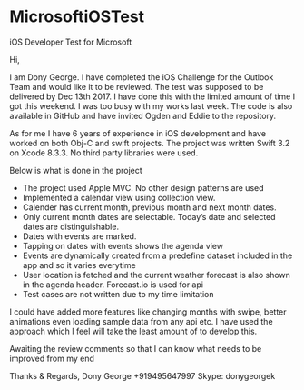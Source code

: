 # MicrosoftiOSTest
iOS Developer Test for Microsoft

Hi,

I am Dony George. I have completed the iOS Challenge for the Outlook Team and would like it to be reviewed. The test was supposed to be delivered by Dec 13th 2017. I have done this with the limited amount of time I got this weekend. I was too busy with my works last week. The code is also available in GitHub and have invited Ogden and Eddie to the repository.


As for me I have 6 years of experience in iOS development and have worked on both Obj-C and swift projects. The project was written Swift 3.2 on Xcode 8.3.3. No third party libraries were used.

Below is what is done in the project

- The project used Apple MVC. No other design patterns are used
- Implemented a calendar view using collection view.
- Calender has current month, previous month and next month dates.
- Only current month dates are selectable. Today’s date and selected dates are distinguishable.
- Dates with events are marked.
- Tapping on dates with events shows the agenda view
- Events are dynamically created from a predefine dataset included in the app and so it varies everytime
- User location is fetched and the current weather forecast is also shown in the agenda header. Forecast.io is used for api
- Test cases are not written due to my time limitation

I could have added more features like changing months with swipe, better animations even loading sample data from any api etc. I have used the approach which I feel will take the least amount of to develop this.

Awaiting the review comments so that I can know what needs to be improved from my end

Thanks & Regards,
Dony George
+919495647997
Skype: donygeorgek

